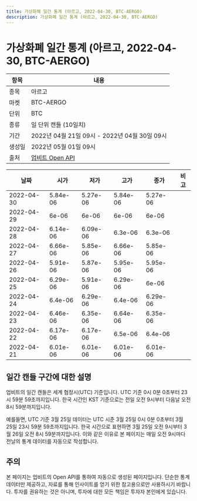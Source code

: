 ```yaml
---
title: 가상화폐 일간 통계 (아르고, 2022-04-30, BTC-AERGO)
description: 가상화폐 일간 통계 (아르고, 2022-04-30, BTC-AERGO)
---
```



가상화폐 일간 통계 (아르고, 2022-04-30, BTC-AERGO)
===

|항목|내용|
|--|--|
|종목|아르고|
|마켓|BTC-AERGO|
|단위|BTC|
|종류|일 단위 캔들 (10일치)|
|기간|2022년 04월 21일 09시 - 2022년 04월 30일 09시|
|생성일|2022년 05월 01일 09시|
|출처|[업비트 Open API](https://docs.upbit.com)|


|날짜|시가|저가|고가|종가|비고|
|--|--|--|--|--|--|
|2022-04-30|5.84e-06|5.27e-06|5.84e-06|5.27e-06|    |
|2022-04-29|6e-06|6e-06|6e-06|6e-06|    |
|2022-04-28|6.14e-06|6.09e-06|6.3e-06|6.3e-06|    |
|2022-04-27|6.66e-06|5.85e-06|6.66e-06|5.85e-06|    |
|2022-04-26|5.91e-06|5.87e-06|5.95e-06|5.95e-06|    |
|2022-04-25|6.29e-06|5.91e-06|6.29e-06|6e-06|    |
|2022-04-24|6.4e-06|6.29e-06|6.4e-06|6.29e-06|    |
|2022-04-23|6.46e-06|6.35e-06|6.64e-06|6.35e-06|    |
|2022-04-22|6.17e-06|6.17e-06|6.5e-06|6.4e-06|    |
|2022-04-21|6.01e-06|6.01e-06|6.01e-06|6.01e-06|    |


일간 캔들 구간에 대한 설명
---


업비트의 일간 캔들은 세계 협정시(UTC) 기준입니다. 
UTC 기준 0시 0분 0초부터 23시 59분 59초까지입니다. 
한국 시간인 KST 기준으로는 전일 오전 9시부터 다음날 오전 8시 59분까지입니다. 


예를들면, UTC 기준 3월 25일 데이터는 UTC 시준 3월 25일 0시 0분 0초부터 3월 25일 23시 59분 59초까지입니다. 
한국 시간으로 표현하면 3월 25일 오전 9시부터 3월 26일 오전 8시 59분까지입니다. 
이와 같은 이유로 본 페이지는 매일 오전 9시마다 전날의 통계 데이터를 자동으로 작성합니다. 


주의
---


본 페이지는 업비트의 Open API를 통하여 자동으로 생성된 페이지입니다. 
단순한 통계 데이터만 제공하고, 자료를 통해 인사이트를 얻기 위한 참고용으로만 사용하시기 바랍니다. 
투자를 권유하는 것은 아니며, 투자에 대한 모든 책임은 투자자 본인에게 있습니다. 

